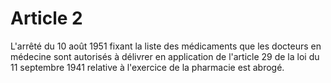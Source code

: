 # Article 2

L'arrêté du 10 août 1951 fixant la liste des médicaments que les docteurs en médecine sont autorisés à délivrer en application de l'article 29 de la loi du 11 septembre 1941 relative à l'exercice de la pharmacie est abrogé.
